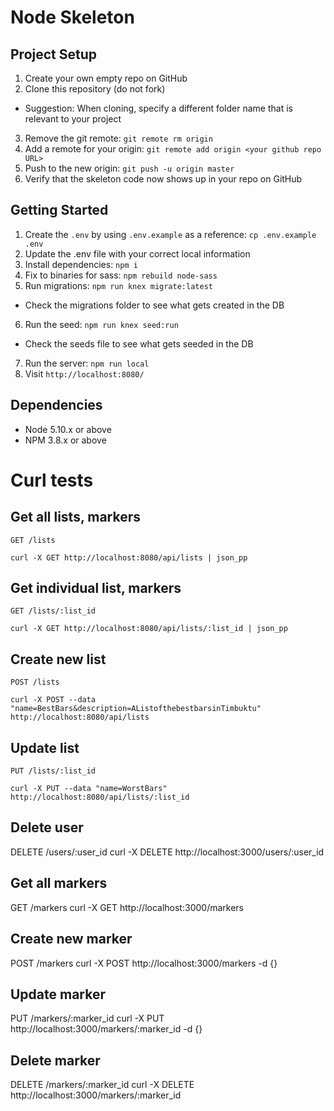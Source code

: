 # Node Skeleton

## Project Setup

1. Create your own empty repo on GitHub
2. Clone this repository (do not fork)
  - Suggestion: When cloning, specify a different folder name that is relevant to your project
3. Remove the git remote: `git remote rm origin`
4. Add a remote for your origin: `git remote add origin <your github repo URL>`
5. Push to the new origin: `git push -u origin master`
6. Verify that the skeleton code now shows up in your repo on GitHub

## Getting Started

1. Create the `.env` by using `.env.example` as a reference: `cp .env.example .env`
2. Update the .env file with your correct local information
3. Install dependencies: `npm i`
4. Fix to binaries for sass: `npm rebuild node-sass`
5. Run migrations: `npm run knex migrate:latest`
  - Check the migrations folder to see what gets created in the DB
6. Run the seed: `npm run knex seed:run`
  - Check the seeds file to see what gets seeded in the DB
7. Run the server: `npm run local`
8. Visit `http://localhost:8080/`

## Dependencies

- Node 5.10.x or above
- NPM 3.8.x or above

# Curl tests

## Get all lists, markers 
`GET /lists`

`curl -X GET http://localhost:8080/api/lists | json_pp`

## Get individual list, markers 
`GET /lists/:list_id`

`curl -X GET http://localhost:8080/api/lists/:list_id | json_pp`

## Create new list
`POST /lists`

`curl -X POST --data "name=BestBars&description=AListofthebestbarsinTimbuktu" http://localhost:8080/api/lists`

## Update list 
`PUT /lists/:list_id`

`curl -X PUT --data "name=WorstBars" http://localhost:8080/api/lists/:list_id`

## Delete user 
DELETE /users/:user_id
curl -X DELETE http://localhost:3000/users/:user_id

## Get all markers 
GET /markers
curl -X GET http://localhost:3000/markers

## Create new marker 
POST /markers
curl -X POST http://localhost:3000/markers -d {}

## Update marker 
PUT /markers/:marker_id
curl -X PUT http://localhost:3000/markers/:marker_id -d {}

## Delete marker 
DELETE /markers/:marker_id
curl -X DELETE http://localhost:3000/markers/:marker_id


